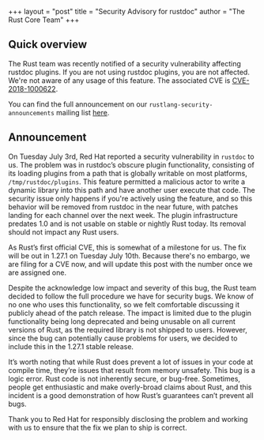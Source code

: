 +++
layout = "post"
title = "Security Advisory for rustdoc"
author = "The Rust Core Team"
+++

## Quick overview

The Rust team was recently notified of a security vulnerability affecting
rustdoc plugins. If you are not using rustdoc plugins, you are not affected.
We're not aware of any usage of this feature. The associated CVE is [CVE-2018-1000622].

You can find the full announcement on our `rustlang-security-announcements`
mailing list [here](https://groups.google.com/forum/#!topic/rustlang-security-announcements/4ybxYLTtXuM).

[CVE-2018-1000622]: https://cve.mitre.org/cgi-bin/cvename.cgi?name=%20CVE-2018-1000622

## Announcement

On Tuesday July 3rd, Red Hat reported a security vulnerability in `rustdoc` to
us. The problem was in rustdoc’s obscure plugin functionality, consisting of
its loading plugins from a path that is globally writable on most platforms,
`/tmp/rustdoc/plugins`. This feature permitted a malicious actor to write a
dynamic library into this path and have another user execute that code.  The
security issue only happens if you're actively using the feature, and so this
behavior will be removed from rustdoc in the near future, with patches landing
for each channel over the next week. The plugin infrastructure predates 1.0 and
is not usable on stable or nightly Rust today. Its removal should not impact
any Rust users.

As Rust’s first official CVE, this is somewhat of a milestone for us. The fix
will be out in 1.27.1 on Tuesday July 10th. Because there's no embargo, we are
filing for a CVE now, and will update this post with the number once we are
assigned one.

Despite the acknowledge low impact and severity of this bug, the Rust team
decided to follow the full procedure we have for security bugs. We know of no
one who uses this functionality, so we felt comfortable discussing it publicly
ahead of the patch release. The impact is limited due to the plugin
functionality being long deprecated and being unusable on all current versions
of Rust, as the required library is not shipped to users. However, since the
bug can potentially cause problems for users, we decided to include this in the
1.27.1 stable release.

It’s worth noting that while Rust does prevent a lot of issues in your code at
compile time, they’re issues that result from memory unsafety. This bug is a
logic error. Rust code is not inherently secure, or bug-free. Sometimes, people
get enthusiastic and make overly-broad claims about Rust, and this incident is
a good demonstration of how Rust’s guarantees can’t prevent all bugs.

Thank you to Red Hat for responsibly disclosing the problem and working with us
to ensure that the fix we plan to ship is correct.


